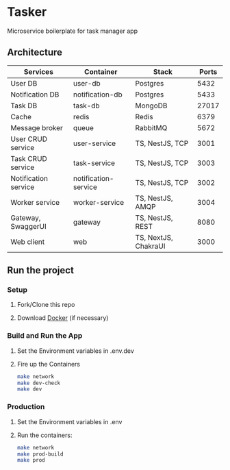 # Tasker

Microservice boilerplate for task manager app

## Architecture

| Services             | Container            | Stack                 | Ports |
| -------------------- | -------------------- | --------------------- | ----- |
| User DB              | user-db              | Postgres              | 5432  |
| Notification DB      | notification-db      | Postgres              | 5433  |
| Task DB              | task-db              | MongoDB               | 27017 |
| Cache                | redis                | Redis                 | 6379  |
| Message broker       | queue                | RabbitMQ              | 5672  |
| User CRUD service    | user-service         | TS, NestJS, TCP       | 3001  |
| Task CRUD service    | task-service         | TS, NestJS, TCP       | 3003  |
| Notification service | notification-service | TS, NestJS, TCP       | 3002  |
| Worker service       | worker-service       | TS, NestJS, AMQP      | 3004  |
| Gateway, SwaggerUI   | gateway              | TS, NestJS, REST      | 8080  |
| Web client           | web                  | TS, NextJS, ChakraUI  | 3000  |

## Run the project

### Setup

1. Fork/Clone this repo

1. Download [Docker](https://docs.docker.com/docker-for-mac/install/) (if necessary)

### Build and Run the App

1. Set the Environment variables in .env.dev

1. Fire up the Containers

   ```sh
   make network
   make dev-check
   make dev
   ```

### Production

1. Set the Environment variables in .env

1. Run the containers:

   ```sh
   make network
   make prod-build
   make prod
   ```
